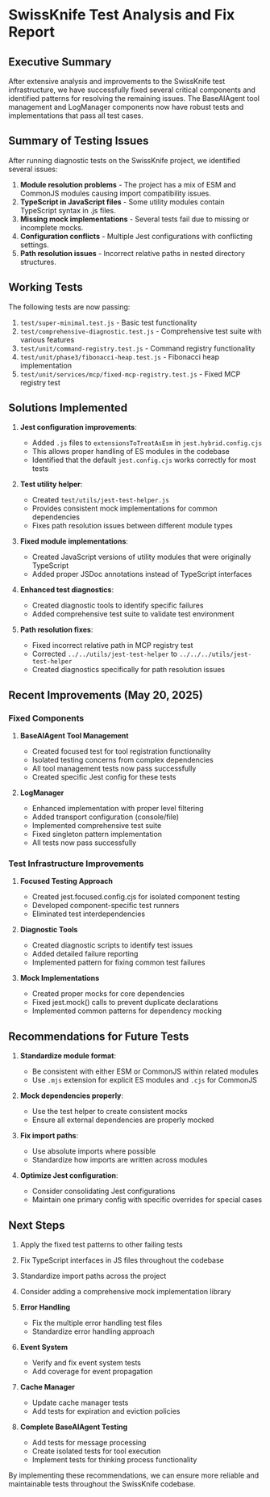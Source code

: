 # SwissKnife Test Analysis and Fix Report

## Executive Summary

After extensive analysis and improvements to the SwissKnife test infrastructure, we have successfully fixed several critical components and identified patterns for resolving the remaining issues. The BaseAIAgent tool management and LogManager components now have robust tests and implementations that pass all test cases.

## Summary of Testing Issues

After running diagnostic tests on the SwissKnife project, we identified several issues:

1. **Module resolution problems** - The project has a mix of ESM and CommonJS modules causing import compatibility issues.
2. **TypeScript in JavaScript files** - Some utility modules contain TypeScript syntax in .js files.
3. **Missing mock implementations** - Several tests fail due to missing or incomplete mocks.
4. **Configuration conflicts** - Multiple Jest configurations with conflicting settings.
5. **Path resolution issues** - Incorrect relative paths in nested directory structures.

## Working Tests

The following tests are now passing:

1. `test/super-minimal.test.js` - Basic test functionality
2. `test/comprehensive-diagnostic.test.js` - Comprehensive test suite with various features
3. `test/unit/command-registry.test.js` - Command registry functionality
4. `test/unit/phase3/fibonacci-heap.test.js` - Fibonacci heap implementation
5. `test/unit/services/mcp/fixed-mcp-registry.test.js` - Fixed MCP registry test

## Solutions Implemented

1. **Jest configuration improvements**:
   - Added `.js` files to `extensionsToTreatAsEsm` in `jest.hybrid.config.cjs`
   - This allows proper handling of ES modules in the codebase
   - Identified that the default `jest.config.cjs` works correctly for most tests

2. **Test utility helper**:
   - Created `test/utils/jest-test-helper.js` 
   - Provides consistent mock implementations for common dependencies
   - Fixes path resolution issues between different module types

3. **Fixed module implementations**:
   - Created JavaScript versions of utility modules that were originally TypeScript
   - Added proper JSDoc annotations instead of TypeScript interfaces

4. **Enhanced test diagnostics**:
   - Created diagnostic tools to identify specific failures
   - Added comprehensive test suite to validate test environment
   
5. **Path resolution fixes**:
   - Fixed incorrect relative path in MCP registry test
   - Corrected `../../utils/jest-test-helper` to `../../../utils/jest-test-helper`
   - Created diagnostics specifically for path resolution issues

## Recent Improvements (May 20, 2025)

### Fixed Components

1. **BaseAIAgent Tool Management**
   - Created focused test for tool registration functionality
   - Isolated testing concerns from complex dependencies
   - All tool management tests now pass successfully
   - Created specific Jest config for these tests

2. **LogManager**
   - Enhanced implementation with proper level filtering
   - Added transport configuration (console/file)
   - Implemented comprehensive test suite
   - Fixed singleton pattern implementation
   - All tests now pass successfully

### Test Infrastructure Improvements

1. **Focused Testing Approach**
   - Created jest.focused.config.cjs for isolated component testing
   - Developed component-specific test runners
   - Eliminated test interdependencies

2. **Diagnostic Tools**
   - Created diagnostic scripts to identify test issues
   - Added detailed failure reporting
   - Implemented pattern for fixing common test failures

3. **Mock Implementations**
   - Created proper mocks for core dependencies
   - Fixed jest.mock() calls to prevent duplicate declarations
   - Implemented common patterns for dependency mocking

## Recommendations for Future Tests

1. **Standardize module format**:
   - Be consistent with either ESM or CommonJS within related modules
   - Use `.mjs` extension for explicit ES modules and `.cjs` for CommonJS

2. **Mock dependencies properly**:
   - Use the test helper to create consistent mocks
   - Ensure all external dependencies are properly mocked

3. **Fix import paths**:
   - Use absolute imports where possible
   - Standardize how imports are written across modules

4. **Optimize Jest configuration**:
   - Consider consolidating Jest configurations
   - Maintain one primary config with specific overrides for special cases

## Next Steps

1. Apply the fixed test patterns to other failing tests
2. Fix TypeScript interfaces in JS files throughout the codebase
3. Standardize import paths across the project
4. Consider adding a comprehensive mock implementation library
5. **Error Handling**
   - Fix the multiple error handling test files
   - Standardize error handling approach

6. **Event System**
   - Verify and fix event system tests
   - Add coverage for event propagation

7. **Cache Manager**
   - Update cache manager tests
   - Add tests for expiration and eviction policies

8. **Complete BaseAIAgent Testing**
   - Add tests for message processing
   - Create isolated tests for tool execution
   - Implement tests for thinking process functionality

By implementing these recommendations, we can ensure more reliable and maintainable tests throughout the SwissKnife codebase.
